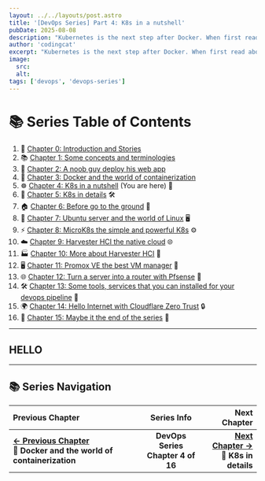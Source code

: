 ```yaml
---
layout: ../../layouts/post.astro
title: '[DevOps Series] Part 4: K8s in a nutshell'
pubDate: 2025-08-08
description: "Kubernetes is the next step after Docker. When first read about K8s, I was like 'What the hell is this?' But in this post I will try to explain it in a way that is easy to understand"
author: 'codingcat'
excerpt: "Kubernetes is the next step after Docker. When first read about K8s, I was like 'What the hell is this?' But in this post I will try to explain it in a way that is easy to understand"
image:
  src:
  alt:
tags: ['devops', 'devops-series']
---
```


# 📚 Series Table of Contents

1.  📖 [Chapter 0: Introduction and Stories](./devops-part0) 
2.  📚 [Chapter 1: Some concepts and terminologies](./devops-part1) 
3.  🚀 [Chapter 2: A noob guy deploy his web app](./devops-part2) 
4.  🐳 [Chapter 3: Docker and the world of containerization](./devops-part3) 
5.  ☸️ [Chapter 4: K8s in a nutshell](./devops-part4) (You are here) 🎯
6.  🔧 [Chapter 5: K8s in details](./devops-part5) 🛠️
7.  🏠 [Chapter 6: Before go to the ground](./devops-part6) 🏡
8.  🐧 [Chapter 7: Ubuntu server and the world of Linux](./devops-part7) 🖥️
9.  ⚡ [Chapter 8: MicroK8s the simple and powerful K8s](./devops-part8) ⚙️
10. ☁️ [Chapter 9: Harvester HCI the native cloud](./devops-part9) 🌐
11. 🏭 [Chapter 10: More about Harvester HCI](./devops-part10) 🏢
12. 🖥️ [Chapter 11: Promox VE the best VM manager](./devops-part11) 💾
13. 🌐 [Chapter 12: Turn a server into a router with Pfsense](./devops-part12) 🔌
14. 🛠️ [Chapter 13: Some tools, services that you can installed for your devops pipeline](./devops-part13) 🔧
15. 🌍 [Chapter 14: Hello Internet with Cloudflare Zero Trust](./devops-part14) 🔒
16. 🎉 [Chapter 15: Maybe it the end of the series](./devops-part15) 🏁

---

## HELLO

---

## 📚 Series Navigation

| Previous Chapter                                |               Series Info                |                                                                   Next Chapter |
| :---------------------------------------------- | :--------------------------------------: | -----------------------------------------------------------------------------: |
| **[← Previous Chapter](./devops-part3)**<br>**🐳 Docker and the world of containerization** | **DevOps Series**<br>**Chapter 4 of 16** | **[Next Chapter →](./devops-part5)**<br>**🔧 K8s in details** |